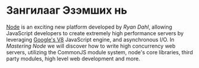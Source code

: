 # Зангилааг Эзэмших нь

[Node](http://nodejs.org/) is an exciting new platform developed by _Ryan Dahl_, allowing JavaScript developers to create extremely high performance servers by leveraging [Google's V8](http://code.google.com/p/v8/) JavaScript engine, and asynchronous I/O. In _Mastering Node_ we will discover how to write high concurrency web servers, utilizing the CommonJS module system, node's core libraries, third party modules, high level web development and more.
